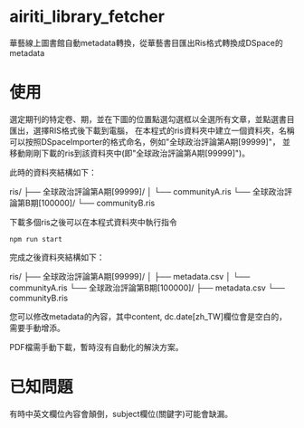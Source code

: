 # airiti_library_fetcher
華藝線上圖書館自動metadata轉換，從華藝書目匯出Ris格式轉換成DSpace的metadata

# 使用
選定期刊的特定卷、期，並在下圖的位置點選勾選框以全選所有文章，並點選書目匯出，選擇RIS格式後下載到電腦，
在本程式的ris資料夾中建立一個資料夾，名稱可以按照DSpaceImporter的格式命名，例如"全球政治評論第A期[99999]"，
並移動剛剛下載的ris到該資料夾中(即"全球政治評論第A期[99999]")。

此時的資料夾結構如下：

ris/
├── 全球政治評論第A期[99999]/
│   └── communityA.ris
└── 全球政治評論第B期[100000]/
    └── communityB.ris


下載多個ris之後可以在本程式資料夾中執行指令
```
npm run start
```

完成之後資料夾結構如下：

ris/
├── 全球政治評論第A期[99999]/
│   ├── metadata.csv
│   └── communityA.ris
└── 全球政治評論第B期[100000]/
    ├── metadata.csv
    └── communityB.ris

您可以修改metadata的內容，其中content, dc.date[zh_TW]欄位會是空白的，需要手動增添。

PDF檔需手動下載，暫時沒有自動化的解決方案。

# 已知問題
有時中英文欄位內容會顛倒，subject欄位(關鍵字)可能會缺漏。
